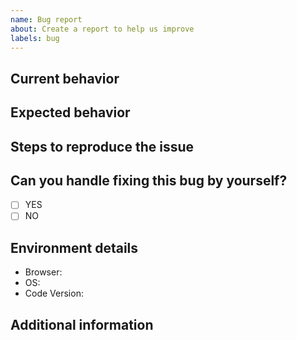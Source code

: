 ```yaml
---
name: Bug report
about: Create a report to help us improve
labels: bug
---
```


 ## Current behavior
 <!--  Describe the current behavior pointing exactly why it's not working as intended. -->


 ## Expected behavior
 <!-- Describe what the desired behavior should be. -->


 ## Steps to reproduce the issue
 <!-- Please provide the steps to reproduce and if possible a *minimal reproducible example* of the problem -->


 ## Can you handle fixing this bug by yourself?

 - [ ] YES
 - [ ] NO

 ## Environment details
 <!-- Please provide all the informations required below. -->
 - Browser: <!-- Your browser, version -->
 - OS: <!-- Your operating system, version -->
 - Code Version: <!-- Tag, branch or commit determining which version of code is used -->

 ## Additional information
 <!-- If you think that any additional information would be useful, please provide them here. -->
